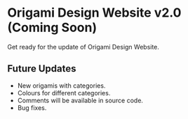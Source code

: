 # Origami Design Website v2.0 (Coming Soon)
Get ready for the update of Origami Design Website.

## Future Updates
* New origamis with categories.
* Colours for different categories.
* Comments will be available in source code.
* Bug fixes.
